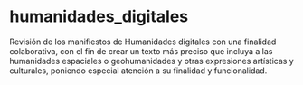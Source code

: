 # humanidades_digitales
Revisión de los manifiestos de Humanidades digitales con una finalidad colaborativa, con el fin de crear un texto más preciso que incluya a las humanidades espaciales o geohumanidades y otras expresiones artísticas y culturales, poniendo especial atención a su finalidad y funcionalidad.
